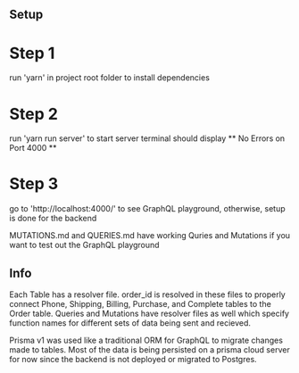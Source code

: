 
## Setup

# Step 1
run 'yarn' in project root folder to install dependencies

# Step 2
run 'yarn run server' to start server
terminal should display ** No Errors on Port 4000 **

# Step 3 
go to 'http://localhost:4000/' to see GraphQL playground, otherwise, setup is done for the backend

MUTATIONS.md and QUERIES.md have working Quries and Mutations if you want to test out the GraphQL playground

## Info

Each Table has a resolver file.
order_id is resolved in these files to properly connect Phone, Shipping, Billing, Purchase, and Complete tables to the Order table.
Queries and Mutations have resolver files as well which specify function names for different sets of data being sent and recieved.

Prisma v1 was used like a traditional ORM for GraphQL to migrate changes made to tables.
Most of the data is being persisted on a prisma cloud server for now since the backend is not deployed or migrated to Postgres.

